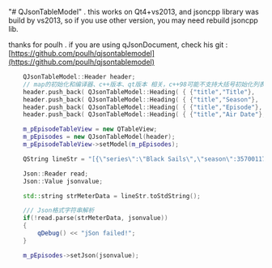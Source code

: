 "# QJsonTableModel" .
this works on Qt4+vs2013, and jsoncpp library was build by vs2013, so if you use other version, you may need rebuild jsoncpp lib. 

thanks for  poulh .
if you are using qJsonDocument, check his git : [https://github.com/poulh/qjsontablemodel](https://github.com/poulh/qjsontablemodel)
```c++
    QJsonTableModel::Header header;
    // map的初始化和编译器、c++版本、qt版本 相关，c++98可能不支持大括号初始化列表，qt5编译不需要小括号
    header.push_back( QJsonTableModel::Heading( { {"title","Title"},    {"index","title"} }) );
    header.push_back( QJsonTableModel::Heading( { {"title","Season"},   {"index","season"} }) );
    header.push_back( QJsonTableModel::Heading( { {"title","Episode"},  {"index","episode"} }) );
    header.push_back( QJsonTableModel::Heading( { {"title","Air Date"}, {"index","air_date"} }) );

    m_pEpisodeTableView = new QTableView;
    m_pEpisodes = new QJsonTableModel(header);
    m_pEpisodeTableView->setModel(m_pEpisodes);

    QString lineStr = "[{\"series\":\"Black Sails\",\"season\":357001177406901,\"episode\":1,\"title\":\"I.\",\"air_date\":\"2014-01-25\"},{\"series\":\"Black Sails\",\"season\":1,\"episode\":2,\"title\":\"II.\",\"air_date\":\"2014-02-01\"}]";

    Json::Reader read;
    Json::Value jsonvalue;

    std::string strMeterData = lineStr.toStdString();

    /// Json格式字符串解析
    if(!read.parse(strMeterData, jsonvalue))
    {
        qDebug() << "jSon failed!";
    }

    m_pEpisodes->setJson(jsonvalue);
```
